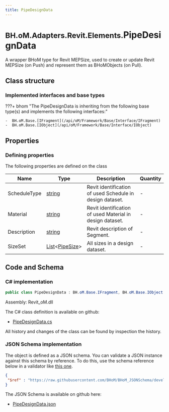 ```yaml
---
title: PipeDesignData
---
```


# <small>BH.oM.Adapters.Revit.Elements.</small>**PipeDesignData**

A wrapper BHoM type for Revit MEPSize, used to create or update Revit MEPSize (on Push) and represent them as BHoMObjects (on Pull).

## Class structure

### Implemented interfaces and base types

???+ bhom "The PipeDesignData is inheriting from the following base type(s) and implements the following interfaces:"

    -  BH.oM.Base.[IFragment](/api/oM/Framework/Base/Interface/IFragment)
    -  BH.oM.Base.[IObject](/api/oM/Framework/Base/Interface/IObject)


## Properties



### Defining properties

The following properties are defined on the class

| Name             | Type             | Description      | Quantity         |
|------------------|------------------|------------------|------------------|
| ScheduleType | [string](https://learn.microsoft.com/en-us/dotnet/api/System.String?view=netstandard-2.0) | Revit identification of used Schedule in design dataset. | - |
| Material | [string](https://learn.microsoft.com/en-us/dotnet/api/System.String?view=netstandard-2.0) | Revit identification of used Material in design dataset. | - |
| Description | [string](https://learn.microsoft.com/en-us/dotnet/api/System.String?view=netstandard-2.0) | Revit description of Segment. | - |
| SizeSet | [List](https://learn.microsoft.com/en-us/dotnet/api/System.Collections.Generic.List-1?view=netstandard-2.0)&lt;[PipeSize](/api/oM/Adapter/Adapters/Revit/Elements/PipeSize)&gt; | All sizes in a design dataset. | - |


## Code and Schema

### C# implementation

``` C# title="C#"
public class PipeDesignData : BH.oM.Base.IFragment, BH.oM.Base.IObject
```

Assembly: Revit_oM.dll

The C# class definition is available on github:

- [PipeDesignData.cs](https://github.com/BHoM/Revit_Toolkit/blob/develop/Revit_oM/Elements\PipeDesignData.cs)

All history and changes of the class can be found by inspection the history.
### JSON Schema implementation

The object is defined as a JSON schema. You can validate a JSON instance against this schema by reference. To do this, use the schema reference below in a validator like [this one](https://www.jsonschemavalidator.net/).

``` json title="JSON Schema"
{
 "$ref" : "https://raw.githubusercontent.com/BHoM/BHoM_JSONSchema/develop/Revit_oM/Elements/PipeDesignData.json"
}
```

The JSON Schema is available on github here:

- [PipeDesignData.json](https://github.com/BHoM/BHoM_JSONSchema/blob/develop/Revit_oM/Elements/PipeDesignData.json)
